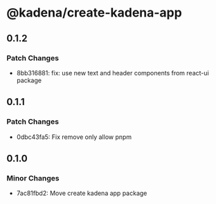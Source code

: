 # @kadena/create-kadena-app

## 0.1.2

### Patch Changes

- 8bb316881: fix: use new text and header components from react-ui package

## 0.1.1

### Patch Changes

- 0dbc43fa5: Fix remove only allow pnpm

## 0.1.0

### Minor Changes

- 7ac81fbd2: Move create kadena app package
